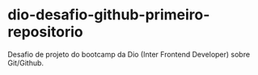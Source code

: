 # dio-desafio-github-primeiro-repositorio
Desafio de projeto do bootcamp da Dio (Inter Frontend Developer) sobre Git/Github.

